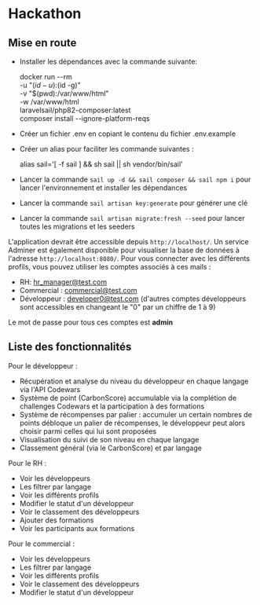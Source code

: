 # Hackathon



## Mise en route
 - Installer les dépendances avec la commande suivante:

     docker run  --rm  \
    -u "$(id -u):$(id -g)"  \
    -v "$(pwd):/var/www/html"  \
    -w /var/www/html  \
    laravelsail/php82-composer:latest \
    composer install  --ignore-platform-reqs
    
 - Créer un fichier .env en copiant le contenu du fichier .env.example
 - Créer un alias pour faciliter les commande suivantes : 

    alias  sail='[ -f sail ] && sh sail || sh vendor/bin/sail'

 -  Lancer la commande `sail up -d && sail composer && sail npm i` pour lancer l'environnement et installer les dépendances
 - Lancer la commande `sail artisan key:generate` pour générer une clé
 - Lancer la commande `sail artisan migrate:fresh --seed` pour lancer toutes les migrations et les seeders
 
 L'application devrait être accessible depuis `http://localhost/`. Un service Adminer est également disponible pour visualiser la base de données à l'adresse  `http://localhost:8080/`.
 Pour vous connecter avec les différents profils, vous pouvez utiliser les comptes associés à ces mails :
 

 - RH: hr_manager@test.com
 - Commercial : commercial@test.com
 - Développeur : developer0@test.com (d'autres comptes développeurs sont accessibles en changeant le "0" par un chiffre de 1 à 9)

Le mot de passe pour tous ces comptes est **admin**

## Liste des fonctionnalités

Pour le développeur :
 - Récupération et analyse du niveau du développeur en chaque langage via l'API Codewars
 - Système de point (CarbonScore) accumulable via la complétion de challenges Codewars et la participation à des formations
 - Système de récompenses par palier : accumuler un certain nombres de points débloque un palier de récompenses, le développeur peut alors choisir parmi celles qui lui sont proposées
 - Visualisation du suivi de son niveau en chaque langage
 - Classement général (via le CarbonScore) et par langage

Pour le RH :
- Voir les développeurs
- Les filtrer par langage
- Voir les différents profils
- Modifier le statut d'un développeur
- Voir le classement des développeurs
- Ajouter des formations
- Voir les participants aux formations

Pour le commercial :

 - Voir les développeurs
 - Les filtrer par langage
 - Voir les différents profils
 - Voir le classement des développeurs
 - Modifier le statut d'un développeur
